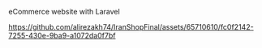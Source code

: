 eCommerce website with Laravel




https://github.com/alirezakh74/IranShopFinal/assets/65710610/fc0f2142-7255-430e-9ba9-a1072da0f7bf


